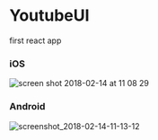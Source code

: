 # YoutubeUI
first react app

### iOS 
![screen shot 2018-02-14 at 11 08 29](https://user-images.githubusercontent.com/16122202/36206118-597029c6-1178-11e8-9822-49b08ef7df01.png)



### Android

![screenshot_2018-02-14-11-13-12](https://user-images.githubusercontent.com/16122202/36206116-53f22bfc-1178-11e8-9ef1-5bf78ef30a63.png)

